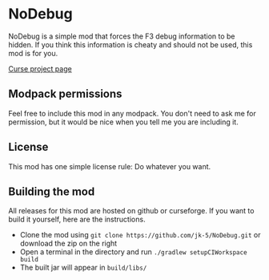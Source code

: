 # NoDebug

NoDebug is a simple mod that forces the F3 debug information to be hidden.
If you think this information is cheaty and should not be used, this mod is for you.

[Curse project page](http://minecraft.curseforge.com/mc-mods/220601-nodebug)

## Modpack permissions
Feel free to include this mod in any modpack. You don't need to ask me for permission, but it would be nice when you tell me you are including it.

## License
This mod has one simple license rule: Do whatever you want.

## Building the mod
All releases for this mod are hosted on github or curseforge. If you want to build it yourself, here are the instructions.
* Clone the mod using ```git clone https://github.com/jk-5/NoDebug.git``` or download the zip on the right
* Open a terminal in the directory and run ```./gradlew setupCIWorkspace build```
* The built jar will appear in ```build/libs/```

